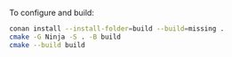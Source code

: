 To configure and build:
```sh
conan install --install-folder=build --build=missing .
cmake -G Ninja -S . -B build
cmake --build build
```
